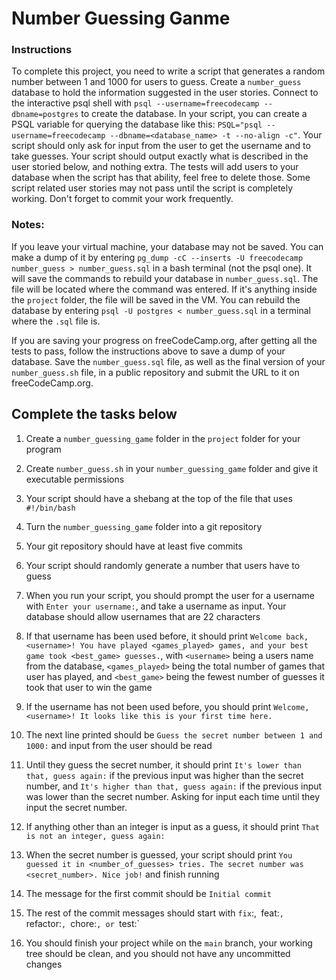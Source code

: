 
# Number Guessing Ganme

### Instructions

To complete this project, you need to write a script that generates a random number between 1 and 1000 for users to guess. Create a `number_guess` database to hold the information suggested in the user stories. Connect to the interactive psql shell with `psql --username=freecodecamp --dbname=postgres` to create the database. In your script, you can create a PSQL variable for querying the database like this: `PSQL="psql --username=freecodecamp --dbname=<database_name> -t --no-align -c"`. Your script should only ask for input from the user to get the username and to take guesses. Your script should output exactly what is described in the user storied below, and nothing extra. The tests will add users to your database when the script has that ability, feel free to delete those. Some script related user stories may not pass until the script is completely working. Don't forget to commit your work frequently.

### Notes:

If you leave your virtual machine, your database may not be saved. You can make a dump of it by entering `pg_dump -cC --inserts -U freecodecamp number_guess > number_guess.sql` in a bash terminal (not the psql one). It will save the commands to rebuild your database in `number_guess.sql`. The file will be located where the command was entered. If it's anything inside the `project` folder, the file will be saved in the VM. You can rebuild the database by entering `psql -U postgres < number_guess.sql` in a terminal where the `.sql` file is.

If you are saving your progress on freeCodeCamp.org, after getting all the tests to pass, follow the instructions above to save a dump of your database. Save the `number_guess.sql` file, as well as the final version of your `number_guess.sh` file, in a public repository and submit the URL to it on freeCodeCamp.org.

## Complete the tasks below

1. Create a `number_guessing_game` folder in the `project` folder for your program

2. Create `number_guess.sh` in your `number_guessing_game` folder and give it executable permissions

3. Your script should have a shebang at the top of the file that uses `#!/bin/bash`

4. Turn the `number_guessing_game` folder into a git repository

5. Your git repository should have at least five commits

6. Your script should randomly generate a number that users have to guess

7. When you run your script, you should prompt the user for a username with `Enter your username:`, and take a username as input. Your database should allow usernames that are 22 characters

8. If that username has been used before, it should print `Welcome back, <username>! You have played <games_played> games, and your best game took <best_game> guesses.`, with `<username>` being a users name from the database, `<games_played>` being the total number of games that user has played, and `<best_game>` being the fewest number of guesses it took that user to win the game

9. If the username has not been used before, you should print `Welcome, <username>! It looks like this is your first time here.`

10. The next line printed should be `Guess the secret number between 1 and 1000:` and input from the user should be read

11. Until they guess the secret number, it should print `It's lower than that, guess again:` if the previous input was higher than the secret number, and `It's higher than that, guess again:` if the previous input was lower than the secret number. Asking for input each time until they input the secret number.

12. If anything other than an integer is input as a guess, it should print `That is not an integer, guess again:`

13. When the secret number is guessed, your script should print `You guessed it in <number_of_guesses> tries. The secret number was <secret_number>. Nice job!` and finish running

14. The message for the first commit should be `Initial commit`

15. The rest of the commit messages should start with `fix`:,` `feat:`, `refactor:`, `chore:`, or `test:`

16. You should finish your project while on the `main` branch, your working tree should be clean, and you should not have any uncommitted changes
